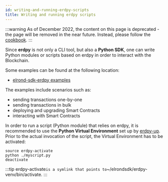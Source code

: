 ```yaml
---
id: writing-and-running-erdpy-scripts
title: Writing and running erdpy scripts
---
```


:::warning
As of December 2022, the content on this page is deprecated - the page will be removed in the near future. Instead, please follow the [cookbook](/sdk-and-tools/erdpy/erdpy-cookbook).
:::

Since **erdpy** is not only a CLI tool, but also a **Python SDK**, one can write Python modules or scripts based on erdpy in order to interact with the Blockchain.

Some examples can be found at the following location:

- [elrond-sdk-erdpy examples](https://github.com/ElrondNetwork/elrond-sdk-erdpy/tree/master/examples)

The examples include scenarios such as:

- sending transactions one-by-one
- sending transactions in bulk
- deploying and upgrading Smart Contracts
- interacting with Smart Contracts

In order to run a script (Python module) that relies on erdpy, it is recommended to use the **Python Virtual Environment** set up by [erdpy-up](/sdk-and-tools/erdpy/installing-erdpy#install-using-erdpy-up-recommended). Prior to the actual invocation of the script, the Virtual Environment has to be activated:

```
source erdpy-activate
python ./myscript.py
deactivate
```

:::tip
erdpy-activate`is a symlink that points to`~/elrondsdk/erdpy-venv/bin/activate.
:::
